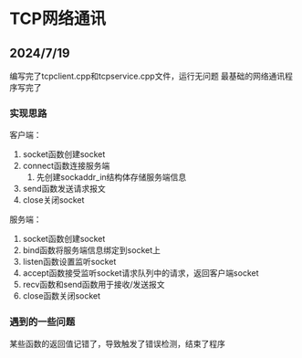 # TCP网络通讯
## 2024/7/19

编写完了tcpclient.cpp和tcpservice.cpp文件，运行无问题
最基础的网络通讯程序写完了

### 实现思路

客户端：

1. socket函数创建socket
2. connect函数连接服务端
	1. 先创建sockaddr_in结构体存储服务端信息
3. send函数发送请求报文
4. close关闭socket

服务端：

1. socket函数创建socket
2. bind函数将服务端信息绑定到socket上
3. listen函数设置监听socket
4. accept函数接受监听socket请求队列中的请求，返回客户端socket
5. recv函数和send函数用于接收/发送报文
6. close函数关闭socket

### 遇到的一些问题

某些函数的返回值记错了，导致触发了错误检测，结束了程序

